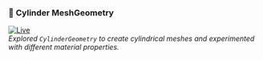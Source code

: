 ### 🛞 **Cylinder MeshGeometry**  
[![Live](https://img.shields.io/badge/Live-Demo-blue?logo=google-chrome)](https://07-cylender-meshgeometry.netlify.app/)  
*Explored `CylinderGeometry` to create cylindrical meshes and experimented with different material properties.*
